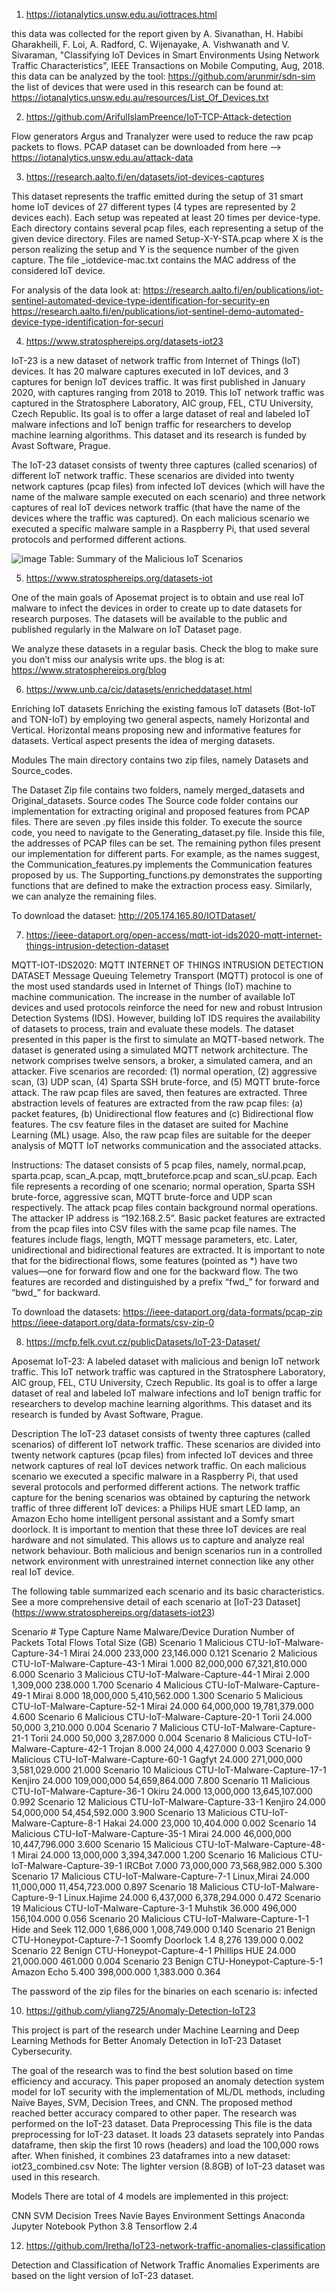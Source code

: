1. https://iotanalytics.unsw.edu.au/iottraces.html

this data was collected for the report given by A. Sivanathan, H. Habibi Gharakheili, F. Loi, A. Radford, C. Wijenayake, A. Vishwanath and V. Sivaraman, "Classifying IoT Devices in Smart Environments Using Network Traffic Characteristics", IEEE Transactions on Mobile Computing, Aug, 2018.
this data can be analyzed by the tool: https://github.com/arunmir/sdn-sim
the list of devices that were used in this research can be found at: https://iotanalytics.unsw.edu.au/resources/List_Of_Devices.txt

2. https://github.com/ArifulIslamPreence/IoT-TCP-Attack-detection

Flow generators Argus and Tranalyzer were used to reduce the raw pcap packets to flows.
PCAP dataset can be downloaded from here --> https://iotanalytics.unsw.edu.au/attack-data

3. https://research.aalto.fi/en/datasets/iot-devices-captures

This dataset represents the traffic emitted during the setup of 31 smart home IoT devices of 27 different types (4 types are represented by 2 devices each). Each setup was repeated at least 20 times per device-type.
Each directory contains several pcap files, each representing a setup of the given device directory. Files are named Setup-X-Y-STA.pcap where X is the person realizing the setup and Y is the sequence number of the given capture. The file _iotdevice-mac.txt contains the MAC address of the considered IoT device.

For analysis of the data look at:
https://research.aalto.fi/en/publications/iot-sentinel-automated-device-type-identification-for-security-en
https://research.aalto.fi/en/publications/iot-sentinel-demo-automated-device-type-identification-for-securi

4. https://www.stratosphereips.org/datasets-iot23

IoT-23 is a new dataset of network traffic from Internet of Things (IoT) devices. It has 20 malware captures executed in IoT devices, and 3 captures for benign IoT devices traffic. It was first published in January 2020, with captures ranging from 2018 to 2019. This IoT network traffic was captured in the Stratosphere Laboratory, AIC group, FEL, CTU University, Czech Republic. Its goal is to offer a large dataset of real and labeled IoT malware infections and IoT benign traffic for researchers to develop machine learning algorithms. This dataset and its research is funded by Avast Software, Prague. 

The IoT-23 dataset consists of twenty three captures (called scenarios) of different IoT network traffic. These scenarios are divided into twenty network captures (pcap files) from infected IoT devices (which will have the name of the malware sample executed on each scenario) and three network captures of real IoT devices network traffic (that have the name of the devices where the traffic was captured). On each malicious scenario we executed a specific malware sample in a Raspberry Pi, that used several protocols and performed different actions. 

![image](https://user-images.githubusercontent.com/83675729/232314001-95bd1bcc-1192-460c-94ff-3020437dee4d.png)
Table: Summary of the Malicious IoT Scenarios

5. https://www.stratosphereips.org/datasets-iot

One of the main goals of Aposemat project is to obtain and use real IoT malware to infect the devices in order to create up to date datasets for research purposes. The datasets will be available to the public and published regularly in the Malware on IoT Dataset page.

We analyze these datasets in a regular basis. Check the blog to make sure you don’t miss our analysis write ups.
the blog is at: https://www.stratosphereips.org/blog


6. https://www.unb.ca/cic/datasets/enricheddataset.html

Enriching IoT datasets
Enriching the existing famous IoT datasets (Bot-IoT and TON-IoT) by employing two general aspects, namely Horizontal and Vertical. Horizontal means proposing new and informative features for datasets. Vertical aspect presents the idea of merging datasets.

Modules
The main directory contains two zip files, namely Datasets and Source_codes.

The Dataset Zip file contains two folders, namely merged_datasets and Original_datasets. 
Source codes
The Source code folder contains our implementation for extracting original and proposed features from PCAP files.
There are seven .py files inside this folder. To execute the source code, you need to navigate to the Generating_dataset.py file. Inside this file, the addresses of PCAP files can be set. The remaining python files present our implementation for different parts. For example, as the names suggest, the Communication_features.py implements the Communication features proposed by us. The Supporting_functions.py demonstrates the supporting functions that are defined to make the extraction process easy. Similarly, we can analyze the remaining files.

To download the dataset:
http://205.174.165.80/IOTDataset/

7. https://ieee-dataport.org/open-access/mqtt-iot-ids2020-mqtt-internet-things-intrusion-detection-dataset

MQTT-IOT-IDS2020: MQTT INTERNET OF THINGS INTRUSION DETECTION DATASET
Message Queuing Telemetry Transport (MQTT) protocol is one of the most used standards used in Internet of Things (IoT) machine to machine communication. The increase in the number of available IoT devices and used protocols reinforce the need for new and robust Intrusion Detection Systems (IDS). However, building IoT IDS requires the availability of datasets to process, train and evaluate these models. The dataset presented in this paper is the first to simulate an MQTT-based network. The dataset is generated using a simulated MQTT network architecture. The network comprises twelve sensors, a broker, a simulated camera, and an attacker. Five scenarios are recorded: (1) normal operation, (2) aggressive scan, (3) UDP scan, (4) Sparta SSH brute-force, and (5) MQTT brute-force attack.  The raw pcap files are saved, then features are extracted. Three abstraction levels of features are extracted from the raw pcap files: (a) packet features, (b) Unidirectional flow features and (c) Bidirectional flow features. The csv feature files in the dataset are suited for Machine Learning (ML) usage. Also, the raw pcap files are suitable for the deeper analysis of MQTT IoT networks communication and the associated attacks. 

Instructions: 
The dataset consists of 5 pcap files, namely, normal.pcap, sparta.pcap, scan_A.pcap, mqtt_bruteforce.pcap and scan_sU.pcap. Each file represents a recording of one scenario; normal operation, Sparta SSH brute-force, aggressive scan, MQTT brute-force and UDP scan respectively. The attack pcap files contain background normal operations. The attacker IP address is “192.168.2.5”. Basic packet features are extracted from the pcap files into CSV files with the same pcap file names. The features include flags, length, MQTT message parameters, etc. Later, unidirectional and bidirectional features are extracted.  It is important to note that for the bidirectional flows, some features (pointed as *) have two values—one for forward flow and one for the backward flow. The two features are recorded and distinguished by a prefix “fwd_” for forward and “bwd_” for backward. 

To download the datasets:
https://ieee-dataport.org/data-formats/pcap-zip
https://ieee-dataport.org/data-formats/csv-zip-0

8. https://mcfp.felk.cvut.cz/publicDatasets/IoT-23-Dataset/

Aposemat IoT-23: A labeled dataset with malicious and benign IoT network traffic.
This IoT network traffic was captured in the Stratosphere Laboratory, AIC group, FEL, CTU University, Czech Republic. Its goal is to offer a large dataset of real and labeled IoT malware infections and IoT benign traffic for researchers to develop machine learning algorithms. This dataset and its research is funded by Avast Software, Prague.

Description
The IoT-23 dataset consists of twenty three captures (called scenarios) of different IoT network traffic. These scenarios are divided into twenty network captures (pcap files) from infected IoT devices and three network captures of real IoT devices network traffic. On each malicious scenario we executed a specific malware in a Raspberry Pi, that used several protocols and performed different actions. The network traffic capture for the bening scenarios was obtained by capturing the network traffic of three different IoT devices: a Philips HUE smart LED lamp, an Amazon Echo home intelligent personal assistant and a Somfy smart doorlock. It is important to mention that these three IoT devices are real hardware and not simulated. This allows us to capture and analyze real network behaviour. Both malicious and benign scenarios run in a controlled network environment with unrestrained internet connection like any other real IoT device.

The following table summarized each scenario and its basic characteristics. See a more comprehensive detail of each scenario at [IoT-23 Dataset] (https://www.stratosphereips.org/datasets-iot23)

Scenario #	Type	Capture Name	Malware/Device	Duration	Number of Packets	Total Flows	Total Size (GB)
Scenario 1	Malicious	CTU-IoT-Malware-Capture-34-1	Mirai	24.000	233,000	23,146.000	0.121
Scenario 2	Malicious	CTU-IoT-Malware-Capture-43-1	Mirai	1.000	82,000,000	67,321,810.000	6.000
Scenario 3	Malicious	CTU-IoT-Malware-Capture-44-1	Mirai	2.000	1,309,000	238.000	1.700
Scenario 4	Malicious	CTU-IoT-Malware-Capture-49-1	Mirai	8.000	18,000,000	5,410,562.000	1.300
Scenario 5	Malicious	CTU-IoT-Malware-Capture-52-1	Mirai	24.000	64,000,000	19,781,379.000	4.600
Scenario 6	Malicious	CTU-IoT-Malware-Capture-20-1	Torii	24.000	50,000	3,210.000	0.004
Scenario 7	Malicious	CTU-IoT-Malware-Capture-21-1	Torii	24.000	50,000	3,287.000	0.004
Scenario 8	Malicious	CTU-IoT-Malware-Capture-42-1	Trojan	8.000	24,000	4,427.000	0.003
Scenario 9	Malicious	CTU-IoT-Malware-Capture-60-1	Gagfyt	24.000	271,000,000	3,581,029.000	21.000
Scenario 10	Malicious	CTU-IoT-Malware-Capture-17-1	Kenjiro	24.000	109,000,000	54,659,864.000	7.800
Scenario 11	Malicious	CTU-IoT-Malware-Capture-36-1	Okiru	24.000	13,000,000	13,645,107.000	0.992
Scenario 12	Malicious	CTU-IoT-Malware-Capture-33-1	Kenjiro	24.000	54,000,000	54,454,592.000	3.900
Scenario 13	Malicious	CTU-IoT-Malware-Capture-8-1	Hakai	24.000	23,000	10,404.000	0.002
Scenario 14	Malicious	CTU-IoT-Malware-Capture-35-1	Mirai	24.000	46,000,000	10,447,796.000	3.600
Scenario 15	Malicious	CTU-IoT-Malware-Capture-48-1	Mirai	24.000	13,000,000	3,394,347.000	1.200
Scenario 16	Malicious	CTU-IoT-Malware-Capture-39-1	IRCBot	7.000	73,000,000	73,568,982.000	5.300
Scenario 17	Malicious	CTU-IoT-Malware-Capture-7-1	Linux,Mirai	24.000	11,000,000	11,454,723.000	0.897
Scenario 18	Malicious	CTU-IoT-Malware-Capture-9-1	Linux.Hajime	24.000	6,437,000	6,378,294.000	0.472
Scenario 19	Malicious	CTU-IoT-Malware-Capture-3-1	Muhstik	36.000	496,000	156,104.000	0.056
Scenario 20	Malicious	CTU-IoT-Malware-Capture-1-1	Hide and Seek	112.000	1,686,000	1,008,749.000	0.140
Scenario 21	Benign	CTU-Honeypot-Capture-7-1	Soomfy Doorlock	1.4	8,276	139.000	0.002
Scenario 22	Benign	CTU-Honeypot-Capture-4-1	Phillips HUE	24.000	21,000.000	461.000	0.004
Scenario 23	Benign	CTU-Honeypot-Capture-5-1	Amazon Echo	5.400	398,000.000	1,383.000	0.364

The password of the zip files for the binaries on each scenario is: infected

10. https://github.com/yliang725/Anomaly-Detection-IoT23

This project is part of the research under
Machine Learning and Deep Learning Methods for Better Anomaly Detection in IoT-23 Dataset Cybersecurity.

The goal of the research was to find the best solution based on time efficiency and accuracy.
This paper proposed an anomaly detection system model for IoT security with the implementation of ML/DL methods, including Naïve Bayes, SVM, Decision Trees, and CNN.
The proposed method reached better accuracy compared to other paper.
The research was performed on the IoT-23 dataset.
Data Preprocessing
This file is the data preprocessing for IoT-23 dataset. It loads 23 datasets seprately into Pandas dataframe, then skip the first 10 rows (headers) and load the 100,000 rows after. When finished, it combines 23 dataframes into a new dataset:
iot23_combined.csv
Note: The lighter version (8.8GB) of IoT-23 dataset was used in this research.

Models
There are total of 4 models are implemented in this project:

CNN
SVM
Decision Trees
Navie Bayes
Environment Settings
Anaconda Jupyter Notebook
Python 3.8
Tensorflow 2.4

12. https://github.com/Iretha/IoT23-network-traffic-anomalies-classification

Detection and Classification of Network Traffic Anomalies
Experiments are based on the light version of IoT-23 dataset.
